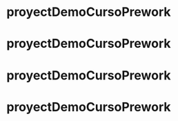 # proyectDemoCursoPrework
# proyectDemoCursoPrework
# proyectDemoCursoPrework
# proyectDemoCursoPrework
